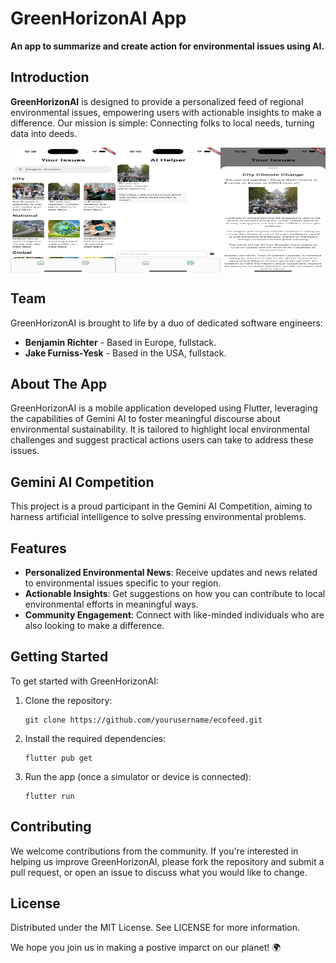 # GreenHorizonAI App

**An app to summarize and create action for environmental issues using AI.**






## Introduction
**GreenHorizonAI** is designed to provide a personalized feed of regional environmental issues, empowering users with actionable insights to make a difference. Our mission is simple: Connecting folks to local needs, turning data into deeds.

<div style="display: flex; flex-direction: row;">
  <img src="https://github.com/BaronBrabant/GreenHorizonAI/blob/main/pictures/home.png?raw=true" alt="alt text 1" width="300" height="200">
  <img src="https://github.com/BaronBrabant/GreenHorizonAI/blob/main/pictures/chat.png?raw=true" alt="alt text 2" width="300" height="200">
  <img src="https://github.com/BaronBrabant/GreenHorizonAI/blob/main/pictures/article.png?raw=true" alt="alt text 3" width="300" height="200">
</div>

## Team
GreenHorizonAI is brought to life by a duo of dedicated software engineers:
- **Benjamin Richter** - Based in Europe, fullstack.
- **Jake Furniss-Yesk** - Based in the USA, fullstack.

## About The App
GreenHorizonAI is a mobile application developed using Flutter, leveraging the capabilities of Gemini AI to foster meaningful discourse about environmental sustainability. It is tailored to highlight local environmental challenges and suggest practical actions users can take to address these issues.

## Gemini AI Competition
This project is a proud participant in the Gemini AI Competition, aiming to harness artificial intelligence to solve pressing environmental problems.

## Features
- **Personalized Environmental News**: Receive updates and news related to environmental issues specific to your region.
- **Actionable Insights**: Get suggestions on how you can contribute to local environmental efforts in meaningful ways.
- **Community Engagement**: Connect with like-minded individuals who are also looking to make a difference.

## Getting Started
To get started with GreenHorizonAI:
1. Clone the repository:
   ```
   git clone https://github.com/yourusername/ecofeed.git
   ```

2. Install the required dependencies:
   ```
   flutter pub get
   ```

3. Run the app (once a simulator or device is connected):
   ```
   flutter run
   ```

## Contributing
We welcome contributions from the community. If you're interested in helping us improve GreenHorizonAI, please fork the repository and submit a pull request, or open an issue to discuss what you would like to change.

## License
Distributed under the MIT License. See LICENSE for more information.


We hope you join us in making a postive imparct on our planet! 🌍

